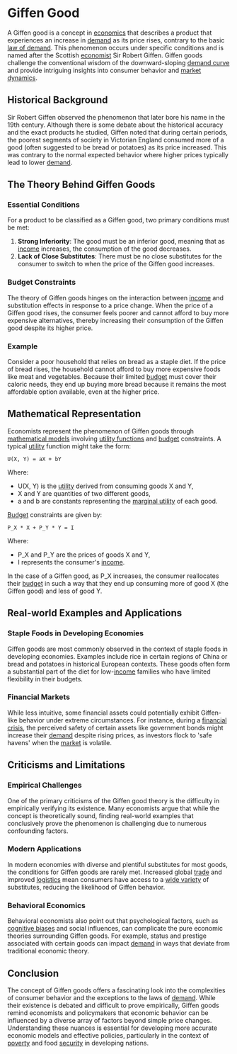 # Giffen Good

A Giffen good is a concept in [economics](../e/economics.md) that describes a product that experiences an increase in [demand](../d/demand.md) as its price rises, contrary to the basic [law of demand](../l/law_of_demand.md). This phenomenon occurs under specific conditions and is named after the Scottish [economist](../e/economist.md) Sir Robert Giffen. Giffen goods challenge the conventional wisdom of the downward-sloping [demand curve](../d/demand_curve.md) and provide intriguing insights into consumer behavior and [market dynamics](../m/market_dynamics.md).

## Historical Background

Sir Robert Giffen observed the phenomenon that later bore his name in the 19th century. Although there is some debate about the historical accuracy and the exact products he studied, Giffen noted that during certain periods, the poorest segments of society in Victorian England consumed more of a good (often suggested to be bread or potatoes) as its price increased. This was contrary to the normal expected behavior where higher prices typically lead to lower [demand](../d/demand.md).

## The Theory Behind Giffen Goods

### Essential Conditions

For a product to be classified as a Giffen good, two primary conditions must be met:
1. **Strong Inferiority**: The good must be an inferior good, meaning that as [income](../i/income.md) increases, the consumption of the good decreases.
2. **Lack of Close Substitutes**: There must be no close substitutes for the consumer to switch to when the price of the Giffen good increases.

### Budget Constraints

The theory of Giffen goods hinges on the interaction between [income](../i/income.md) and substitution effects in response to a price change. When the price of a Giffen good rises, the consumer feels poorer and cannot afford to buy more expensive alternatives, thereby increasing their consumption of the Giffen good despite its higher price.

### Example

Consider a poor household that relies on bread as a staple diet. If the price of bread rises, the household cannot afford to buy more expensive foods like meat and vegetables. Because their limited [budget](../b/budget.md) must cover their caloric needs, they end up buying more bread because it remains the most affordable option available, even at the higher price.

## Mathematical Representation

Economists represent the phenomenon of Giffen goods through [mathematical models](../m/mathematical_models_in_trading.md) involving [utility functions](../u/utility_functions_in_trading.md) and [budget](../b/budget.md) constraints. A typical [utility](../u/utility.md) function might take the form:

```
U(X, Y) = aX + bY
```

Where:
- U(X, Y) is the [utility](../u/utility.md) derived from consuming goods X and Y,
- X and Y are quantities of two different goods,
- a and b are constants representing the [marginal utility](../m/marginal_utility.md) of each good.

[Budget](../b/budget.md) constraints are given by:

```
P_X * X + P_Y * Y = I
```

Where:
- P_X and P_Y are the prices of goods X and Y,
- I represents the consumer's [income](../i/income.md).

In the case of a Giffen good, as P_X increases, the consumer reallocates their [budget](../b/budget.md) in such a way that they end up consuming more of good X (the Giffen good) and less of good Y.

## Real-world Examples and Applications

### Staple Foods in Developing Economies

Giffen goods are most commonly observed in the context of staple foods in developing economies. Examples include rice in certain regions of China or bread and potatoes in historical European contexts. These goods often form a substantial part of the diet for low-[income](../i/income.md) families who have limited flexibility in their budgets.

### Financial Markets

While less intuitive, some financial assets could potentially exhibit Giffen-like behavior under extreme circumstances. For instance, during a [financial crisis](../f/financial_crisis.md), the perceived safety of certain assets like government bonds might increase their [demand](../d/demand.md) despite rising prices, as investors flock to 'safe havens' when the [market](../m/market.md) is volatile.

## Criticisms and Limitations

### Empirical Challenges

One of the primary criticisms of the Giffen good theory is the difficulty in empirically verifying its existence. Many economists argue that while the concept is theoretically sound, finding real-world examples that conclusively prove the phenomenon is challenging due to numerous confounding factors.

### Modern Applications

In modern economies with diverse and plentiful substitutes for most goods, the conditions for Giffen goods are rarely met. Increased global [trade](../t/trade.md) and improved [logistics](../l/logistics.md) mean consumers have access to a [wide variety](../w/wide_variety.md) of substitutes, reducing the likelihood of Giffen behavior.

### Behavioral Economics

Behavioral economists also point out that psychological factors, such as [cognitive biases](../c/cognitive_biases_in_trading.md) and social influences, can complicate the pure economic theories surrounding Giffen goods. For example, status and prestige associated with certain goods can impact [demand](../d/demand.md) in ways that deviate from traditional economic theory.

## Conclusion

The concept of Giffen goods offers a fascinating look into the complexities of consumer behavior and the exceptions to the laws of [demand](../d/demand.md). While their existence is debated and difficult to prove empirically, Giffen goods remind economists and policymakers that economic behavior can be influenced by a diverse array of factors beyond simple price changes. Understanding these nuances is essential for developing more accurate economic models and effective policies, particularly in the context of [poverty](../p/poverty.md) and food [security](../s/security.md) in developing nations.